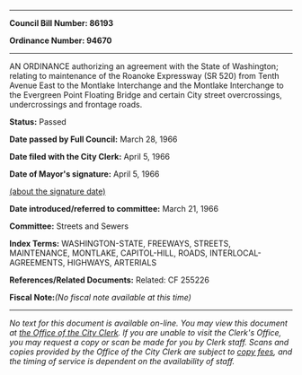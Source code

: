 

********

**Council Bill Number: 86193**
   
**Ordinance Number: 94670**
********

 AN ORDINANCE authorizing an agreement with the State of Washington; relating to maintenance of the Roanoke Expressway (SR 520) from Tenth Avenue East to the Montlake Interchange and the Montlake Interchange to the Evergreen Point Floating Bridge and certain City street overcrossings, undercrossings and frontage roads.

**Status:** Passed
   
**Date passed by Full Council:** March 28, 1966
   
**Date filed with the City Clerk:** April 5, 1966
   
**Date of Mayor's signature:** April 5, 1966
   
[(about the signature date)](/~public/approvaldate.htm)
   
   
   
**Date introduced/referred to committee:** March 21, 1966
   
**Committee:** Streets and Sewers
   
   
**Index Terms:** WASHINGTON-STATE, FREEWAYS, STREETS, MAINTENANCE, MONTLAKE, CAPITOL-HILL, ROADS, INTERLOCAL-AGREEMENTS, HIGHWAYS, ARTERIALS

**References/Related Documents:** Related: CF 255226

**Fiscal Note:**_(No fiscal note available at this time)_
********

_No text for this document is available on-line. You may view this document at [the Office of the City Clerk](http://www.seattle.gov/leg/clerk/contactUs.htm). If you are unable to visit the Clerk's Office, you may request a copy or scan be made for you by Clerk staff. Scans and copies provided by the Office of the City Clerk are subject to [copy fees](http://clerk.seattle.gov/~public/clerkfees.htm), and the timing of service is dependent on the availability of staff._

